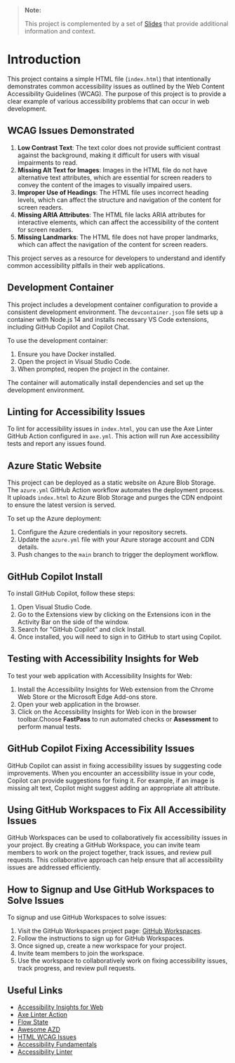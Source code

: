 > **Note:**
> 
> This project is complemented by a set of [Slides](./slides/AI_Accessibility_November24.pdf) that provide additional information and context.

# Introduction

This project contains a simple HTML file (`index.html`) that intentionally demonstrates common accessibility issues as outlined by the Web Content Accessibility Guidelines (WCAG). The purpose of this project is to provide a clear example of various accessibility problems that can occur in web development.

## WCAG Issues Demonstrated

1. **Low Contrast Text**: The text color does not provide sufficient contrast against the background, making it difficult for users with visual impairments to read.
2. **Missing Alt Text for Images**: Images in the HTML file do not have alternative text attributes, which are essential for screen readers to convey the content of the images to visually impaired users.
3. **Improper Use of Headings**: The HTML file uses incorrect heading levels, which can affect the structure and navigation of the content for screen readers.
4. **Missing ARIA Attributes**: The HTML file lacks ARIA attributes for interactive elements, which can affect the accessibility of the content for screen readers.
5. **Missing Landmarks**: The HTML file does not have proper landmarks, which can affect the navigation of the content for screen readers.

This project serves as a resource for developers to understand and identify common accessibility pitfalls in their web applications.

## Development Container

This project includes a development container configuration to provide a consistent development environment. The `devcontainer.json` file sets up a container with Node.js 14 and installs necessary VS Code extensions, including GitHub Copilot and Copilot Chat.

To use the development container:
1. Ensure you have Docker installed.
2. Open the project in Visual Studio Code.
3. When prompted, reopen the project in the container.

The container will automatically install dependencies and set up the development environment.

## Linting for Accessibility Issues

To lint for accessibility issues in `index.html`, you can use the Axe Linter GitHub Action configured in `axe.yml`. This action will run Axe accessibility tests and report any issues found.

## Azure Static Website

This project can be deployed as a static website on Azure Blob Storage. The `azure.yml` GitHub Action workflow automates the deployment process. It uploads `index.html` to Azure Blob Storage and purges the CDN endpoint to ensure the latest version is served.

To set up the Azure deployment:
1. Configure the Azure credentials in your repository secrets.
2. Update the `azure.yml` file with your Azure storage account and CDN details.
3. Push changes to the `main` branch to trigger the deployment workflow.

## GitHub Copilot Install

To install GitHub Copilot, follow these steps:
1. Open Visual Studio Code.
2. Go to the Extensions view by clicking on the Extensions icon in the Activity Bar on the side of the window.
3. Search for "GitHub Copilot" and click Install.
4. Once installed, you will need to sign in to GitHub to start using Copilot.

## Testing with Accessibility Insights for Web

To test your web application with Accessibility Insights for Web:
1. Install the Accessibility Insights for Web extension from the Chrome Web Store or the Microsoft Edge Add-ons store.
2. Open your web application in the browser.
3. Click on the Accessibility Insights for Web icon in the browser toolbar.Choose **FastPass** to run automated checks or **Assessment** to perform manual tests.

## GitHub Copilot Fixing Accessibility Issues

GitHub Copilot can assist in fixing accessibility issues by suggesting code improvements. When you encounter an accessibility issue in your code, Copilot can provide suggestions for fixing it. For example, if an image is missing alt text, Copilot might suggest adding an appropriate alt attribute.

## Using GitHub Workspaces to Fix All Accessibility Issues

GitHub Workspaces can be used to collaboratively fix accessibility issues in your project. By creating a GitHub Workspace, you can invite team members to work on the project together, track issues, and review pull requests. This collaborative approach can help ensure that all accessibility issues are addressed efficiently.

## How to Signup and Use GitHub Workspaces to Solve Issues

To signup and use GitHub Workspaces to solve issues:
1. Visit the GitHub Workspaces project page: [GitHub Workspaces](https://githubnext.com/projects/copilot-workspace).
2. Follow the instructions to sign up for GitHub Workspaces.
3. Once signed up, create a new workspace for your project.
4. Invite team members to join the workspace.
5. Use the workspace to collaboratively work on fixing accessibility issues, track progress, and review pull requests.

## Useful Links

- [Accessibility Insights for Web](https://github.com/microsoft/accessibility-insights-action)
- [Axe Linter Action](https://github.com/dequelabs/axe-linter-action)
- [Flow State](https://aka.ms/flow-state)
- [Awesome AZD](https://aka.ms/awesome-azd)
- [HTML WCAG Issues](https://github.com/roryp/html-wcag-issues)
- [Accessibility Fundamentals](https://learn.microsoft.com/en-us/training/paths/accessibility-fundamental)
- [Accessibility Linter](https://marketplace.visualstudio.com/items?itemName=deque-systems.vscode-axe-linter)
